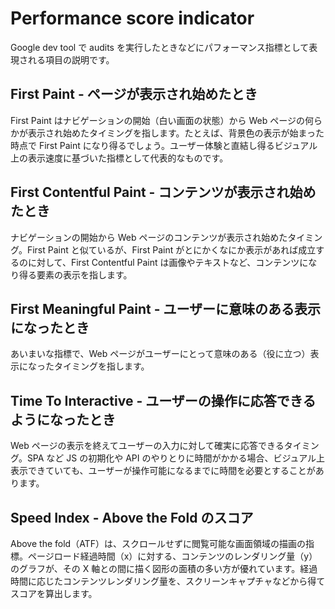 # Performance score indicator

Google dev tool で audits を実行したときなどにパフォーマンス指標として表現される項目の説明です。

## First Paint - ページが表示され始めたとき

First Paint はナビゲーションの開始（白い画面の状態）から Web ページの何らかが表示され始めたタイミングを指します。たとえば、背景色の表示が始まった時点で First Paint になり得るでしょう。ユーザー体験と直結し得るビジュアル上の表示速度に基づいた指標として代表的なものです。

## First Contentful Paint - コンテンツが表示され始めたとき

ナビゲーションの開始から Web ページのコンテンツが表示され始めたタイミング。First Paint と似ているが、First Paint がとにかくなにか表示があれば成立するのに対して、First Contentful Paint は画像やテキストなど、コンテンツになり得る要素の表示を指します。

## First Meaningful Paint - ユーザーに意味のある表示になったとき

あいまいな指標で、Web ページがユーザーにとって意味のある（役に立つ）表示になったタイミングを指します。

## Time To Interactive - ユーザーの操作に応答できるようになったとき

Web ページの表示を終えてユーザーの入力に対して確実に応答できるタイミング。SPA など JS の初期化や API のやりとりに時間がかかる場合、ビジュアル上表示できていても、ユーザーが操作可能になるまでに時間を必要とすることがあります。

## Speed Index - Above the Fold のスコア

Above the fold（ATF）は、スクロールせずに閲覧可能な画面領域の描画の指標。ページロード経過時間（x）に対する、コンテンツのレンダリング量（y）のグラフが、その X 軸との間に描く図形の面積の多い方が優れています。経過時間に応じたコンテンツレンダリング量を、スクリーンキャプチャなどから得てスコアを算出します。
